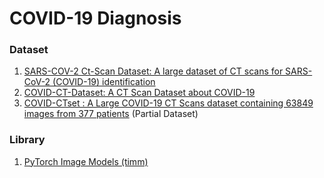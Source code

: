 # COVID-19 Diagnosis

### Dataset
1. [SARS-COV-2 Ct-Scan Dataset: A large dataset of CT scans for SARS-CoV-2 (COVID-19) identification](https://www.kaggle.com/plameneduardo/sarscov2-ctscan-dataset)
2. [COVID-CT-Dataset: A CT Scan Dataset about COVID-19](https://github.com/UCSD-AI4H/COVID-CT)
3. [COVID-CTset : A Large COVID-19 CT Scans dataset containing 63849 images from 377 patients](https://github.com/mr7495/COVID-CTset) (Partial Dataset)

### Library
1. [PyTorch Image Models (timm)](https://github.com/rwightman/pytorch-image-models)
